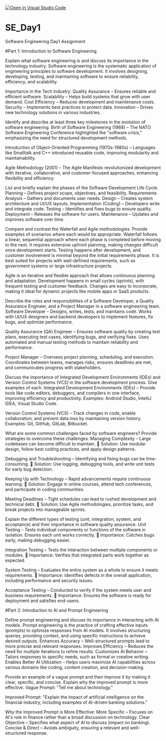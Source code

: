 [![Open in Visual Studio Code](https://classroom.github.com/assets/open-in-vscode-2e0aaae1b6195c2367325f4f02e2d04e9abb55f0b24a779b69b11b9e10269abc.svg)](https://classroom.github.com/online_ide?assignment_repo_id=18390988&assignment_repo_type=AssignmentRepo)
# SE_Day1
Software Engineering Day1 Assignment

#Part 1: Introduction to Software Engineering

Explain what software engineering is and discuss its importance in the technology industry.
Software engineering is the systematic application of engineering principles to software development. It involves designing, developing, testing, and maintaining software to ensure reliability, efficiency, and scalability.

Importance in the Tech Industry:
Quality Assurance – Ensures reliable and efficient software.
Scalability – Helps build systems that grow with user demand.
Cost Efficiency – Reduces development and maintenance costs.
Security – Implements best practices to protect data.
Innovation – Drives new technology solutions in various industries.

Identify and describe at least three key milestones in the evolution of software engineering.
Birth of Software Engineering (1968) – The NATO Software Engineering Conference highlighted the "software crisis," emphasizing the need for structured development methods.

Introduction of Object-Oriented Programming (1970s-1980s) – Languages like Smalltalk and C++ introduced reusable code, improving modularity and maintainability.

Agile Methodology (2001) – The Agile Manifesto revolutionized development with iterative, collaborative, and customer-focused approaches, enhancing flexibility and efficiency.

List and briefly explain the phases of the Software Development Life Cycle.
Planning – Defines project scope, objectives, and feasibility.
Requirements Analysis – Gathers and documents user needs.
Design – Creates system architecture and UI/UX layouts.
Implementation (Coding) – Developers write and integrate code.
Testing – Identifies and fixes bugs to ensure quality.
Deployment – Releases the software for users.
Maintenance – Updates and improves software over time.

Compare and contrast the Waterfall and Agile methodologies. Provide examples of scenarios where each would be appropriate.
Waterfall follows a linear, sequential approach where each phase is completed before moving to the next. It requires extensive upfront planning, making changes difficult once development starts. Testing happens after development, and customer involvement is minimal beyond the initial requirements phase. It is best suited for projects with well-defined requirements, such as government systems or large infrastructure projects.

Agile is an iterative and flexible approach that allows continuous planning and adaptation. Development happens in small cycles (sprints), with frequent testing and customer feedback. Changes are easy to incorporate, making it ideal for dynamic projects like mobile apps or SaaS products.

Describe the roles and responsibilities of a Software Developer, a Quality Assurance Engineer, and a Project Manager in a software engineering team.
Software Developer – Designs, writes, tests, and maintains code. Works with UI/UX designers and backend developers to implement features, fix bugs, and optimize performance.

Quality Assurance (QA) Engineer – Ensures software quality by creating test plans, executing test cases, identifying bugs, and verifying fixes. Uses automated and manual testing methods to maintain reliability and performance.

Project Manager – Oversees project planning, scheduling, and execution. Coordinates between teams, manages risks, ensures deadlines are met, and communicates progress with stakeholders.

Discuss the importance of Integrated Development Environments (IDEs) and Version Control Systems (VCS) in the software development process. Give examples of each.
Integrated Development Environments (IDEs) – Provide tools like code editors, debuggers, and compilers in one interface, improving efficiency and productivity. Examples: Android Studio, IntelliJ IDEA, Visual Studio Code.

Version Control Systems (VCS) – Track changes in code, enable collaboration, and prevent data loss by maintaining version history. Examples: Git, GitHub, GitLab, Bitbucket.

What are some common challenges faced by software engineers? Provide strategies to overcome these challenges.
Managing Complexity – Large codebases can become difficult to maintain.
🔹 Solution: Use modular design, follow best coding practices, and apply design patterns.

Debugging and Troubleshooting – Identifying and fixing bugs can be time-consuming.
🔹 Solution: Use logging, debugging tools, and write unit tests for early bug detection.

Keeping Up with Technology – Rapid advancements require continuous learning.
🔹 Solution: Engage in online courses, attend tech conferences, and participate in coding communities.

Meeting Deadlines – Tight schedules can lead to rushed development and technical debt.
🔹 Solution: Use Agile methodologies, prioritize tasks, and break projects into manageable sprints.

Explain the different types of testing (unit, integration, system, and acceptance) and their importance in software quality assurance.
Unit Testing – Tests individual components or functions of the software in isolation. Ensures each unit works correctly.
🔹 Importance: Catches bugs early, making debugging easier.

Integration Testing – Tests the interaction between multiple components or modules.
🔹 Importance: Verifies that integrated parts work together as expected.

System Testing – Evaluates the entire system as a whole to ensure it meets requirements.
🔹 Importance: Identifies defects in the overall application, including performance and security issues.

Acceptance Testing – Conducted to verify if the system meets user and business requirements.
🔹 Importance: Ensures the software is ready for deployment and satisfies end-users.

#Part 2: Introduction to AI and Prompt Engineering


Define prompt engineering and discuss its importance in interacting with AI models.
Prompt engineering is the practice of crafting effective inputs (prompts) to optimize responses from AI models. It involves structuring queries, providing context, and using specific instructions to achieve desired outputs.
Enhances Accuracy – Well-structured prompts lead to more precise and relevant responses.
Improves Efficiency – Reduces the need for multiple iterations to refine results.
Customizes AI Behavior – Tailors responses to specific needs, such as formal or creative writing.
Enables Better AI Utilization – Helps users maximize AI capabilities across various domains like coding, content creation, and decision-making.

Provide an example of a vague prompt and then improve it by making it clear, specific, and concise. Explain why the improved prompt is more effective.
Vague Prompt:
"Tell me about technology."

Improved Prompt:
"Explain the impact of artificial intelligence on the financial industry, including examples of AI-driven banking solutions."

Why the Improved Prompt is More Effective:
More Specific – Focuses on AI's role in finance rather than a broad discussion on technology.
Clear Objective – Specifies what aspect of AI to discuss (impact on banking).
Concise & Direct – Avoids ambiguity, ensuring a relevant and well-structured response.
